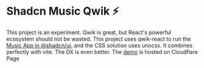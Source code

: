 # Shadcn Music Qwik ⚡️

This project is an experiment. Qwik is great, but React's powerful ecosystem should not be wasted. This project uses qwik-react to run the [Music App in @shadcn/ui](https://ui.shadcn.com/examples/music), and the CSS solution uses unocss. It combines perfectly with vite. The DX is even better. The [demo](https://shadcn-music-qwik.pages.dev/) is hosted on Cloudflare Page
